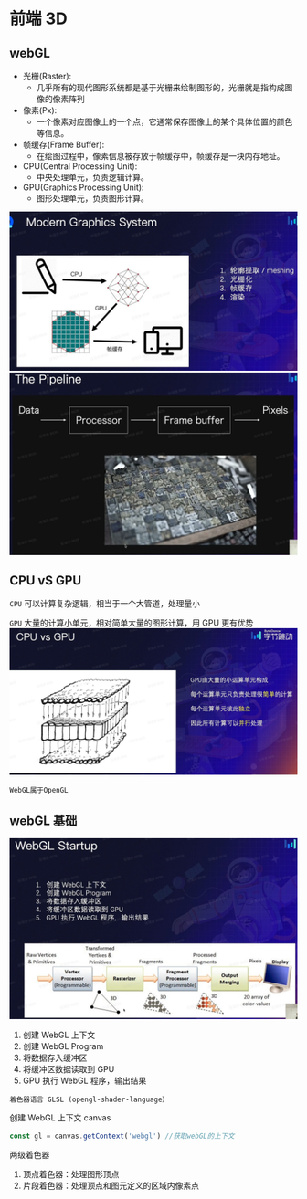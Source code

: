 # 前端 3D

## webGL

- 光栅(Raster):
  - 几乎所有的现代图形系统都是基于光栅来绘制图形的，光栅就是指构成图像的像素阵列
- 像素(Px):
  - 一个像素对应图像上的一个点，它通常保存图像上的某个具体位置的颜色等信息。
- 帧缓存(Frame Buffer):
  - 在绘图过程中，像素信息被存放于帧缓存中，帧缓存是一块内存地址。
- CPU(Central Processing Unit):
  - 中央处理单元，负责逻辑计算。
- GPU(Graphics Processing Unit):
  - 图形处理单元，负责图形计算。

![现代图形渲染](./assets/前端3D/现代图形渲染.jpg#8)
![管道渲染过程](./assets/前端3D/管道渲染过程.jpg)

## CPU vS GPU

`CPU`
可以计算复杂逻辑，相当于一个大管道，处理量小

`GPU`
大量的计算小单元，相对简单大量的图形计算，用 GPU 更有优势
![GPU特点](./assets/前端3D/GPU特点.jpg#9)

`WebGL属于OpenGL`
 
## webGL 基础
![webGL实现过程](./assets/前端3D/webGL实现过程.jpg)

1. 创建 WebGL 上下文
2. 创建 WebGL Program
3. 将数据存入缓冲区
4. 将缓冲区数据读取到 GPU
5. GPU 执行 WebGL 程序，输出结果


`着色器语言 GLSL (opengl-shader-language）`

创建 WebGL 上下文 canvas

```js
const gl = canvas.getContext('webgl') //获取webGL的上下文
```
两级着色器
1. 顶点着色器：处理图形顶点
2. 片段着色器：处理顶点和图元定义的区域内像素点
